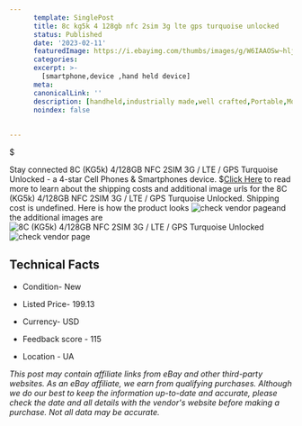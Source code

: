 ```yaml
---
      template: SinglePost
      title: 8c kg5k 4 128gb nfc 2sim 3g lte gps turquoise unlocked
      status: Published
      date: '2023-02-11'
      featuredImage: https://i.ebayimg.com/thumbs/images/g/W6IAAOSw~hljU-Ay/s-l225.jpg
      categories: 
      excerpt: >-
        [smartphone,device ,hand held device]
      meta:
      canonicalLink: ''
      description: [handheld,industrially made,well crafted,Portable,Mobile,Compact,Convenient,Lightweight,Maneuverable,Man-portable,Miniature,Carriable,Hand-held,Light,Holdable,Transportable,Mobile device,Pocket-sized,On-the-go,Wireless,Cordless,Compact size,Convenient size, smartphone,device ,hand held device]
      noindex: false
      
        
---
```

$

Stay connected 8C (KG5k) 4/128GB NFC 2SIM 3G / LTE / GPS Turquoise Unlocked - a 4-star Cell Phones & Smartphones device.
$[Click Here](https://www.ebay.com/itm/285133694132?hash=item42634ae4b4%3Ag%3AW6IAAOSw%7EhljU-Ay&mkevt=1&mkcid=1&mkrid=711-53200-19255-0&campid=%253CePNCampaignId%253E&customid=%253CreferenceId%253E&toolid=10049) to read more to learn about the shipping costs and additional image urls for the 8C (KG5k) 4/128GB NFC 2SIM 3G / LTE / GPS Turquoise Unlocked. Shipping cost is undefined. Here is how the product looks ![check vendor page](https://i.ebayimg.com/thumbs/images/g/W6IAAOSw~hljU-Ay/s-l225.jpg)and the additional images are![8C (KG5k) 4/128GB NFC 2SIM 3G / LTE / GPS Turquoise Unlocked](https://i.ebayimg.com/images/g/W6IAAOSw~hljU-Ay/s-l640.jpg)![check vendor page](https://origin-galleryplus.ebayimg.com/ws/web/285133694132_2_0_1/225x225.jpg,https://origin-galleryplus.ebayimg.com/ws/web/285133694132_3_0_1/225x225.jpg)



 ## Technical Facts 



     
      

 - Condition- New 


      

 - Listed Price- 199.13 


      

 - Currency- USD 


      

 - Feedback score - 115 


      

 - Location - UA 


      
      

 *_This post may contain affiliate links from eBay and other third-party websites. As an eBay affiliate, we earn from qualifying purchases. Although we do our best to keep the information up-to-date and accurate, please check the date and all details with the vendor's website before making a purchase. Not all data may be accurate._*






